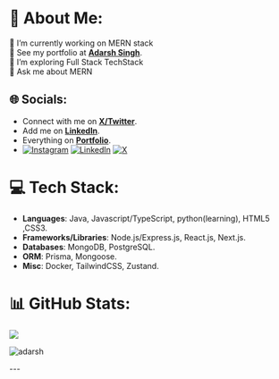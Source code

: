 # 💫 About Me:
🔭 I’m currently working on MERN stack<br>👯 See my portfolio at [**Adarsh Singh**](https://thisisadarshsingh.vercel.app/). <br>🌱 I’m exploring Full Stack TechStack<br>💬 Ask me about MERN<br>

## 🌐 Socials:
- Connect with me on [**X/Twitter**]( https://x.com/AdarshS98532066?t=ag_XChN-UoCr7fI7oqqrVg&s=08).
- Add me on [**LinkedIn**](https://www.linkedin.com/in/adarsh-singh-183357262/).
- Everything on [**Portfolio**](https://thisisadarshsingh.vercel.app/).
- [![Instagram](https://img.shields.io/badge/Instagram-%23E4405F.svg?logo=Instagram&logoColor=white)](https://www.instagram.com/adarshsingh9540/) [![LinkedIn](https://img.shields.io/badge/LinkedIn-%230077B5.svg?logo=linkedin&logoColor=white)](https://www.linkedin.com/in/adarsh-singh-183357262/) [![X](https://img.shields.io/badge/X-black.svg?logo=X&logoColor=white)]( https://x.com/Adarsh9540?t=ag_XChN-UoCr7fI7oqqrVg&s=08 ) 

# 💻 Tech Stack:
- **Languages**: Java, Javascript/TypeScript, python(learning), HTML5 ,CSS3.
- **Frameworks/Libraries**: Node.js/Express.js, React.js, Next.js. 
- **Databases**: MongoDB, PostgreSQL.
- **ORM**: Prisma, Mongoose.
- **Misc**: Docker, TailwindCSS, Zustand.
# 📊 GitHub Stats:
![](https://github-readme-streak-stats.herokuapp.com/?user=adarshsingh9540&theme=radical&hide_border=false)<br/>


<p align="left"> <img src="https://komarev.com/ghpvc/?username=adarshsingh9540&label=Profile%20views&color=0e75b6&style=flat" alt="adarsh" /> </p>
---


